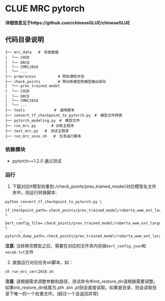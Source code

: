# CLUE MRC pytorch

**详细信息见于https://github.com/chineseGLUE/chineseGLUE**

## 代码目录说明

```text
├── mrc_data   #　存放数据
|  └── CHID　　　
|  └── DRCD　
|  └── CMRC2018
|  └── ...
├── preprocess          # 预处理和评测
├── check_points        # 预训练模型和模型输出保存
|  └── prev_trained_model
|  └── CHID　　　
|  └── DRCD　
|  └── CMRC2018
|  └── ...
├── tools　　　　　　　　#　通用脚本
├── convert_tf_checkpoint_to_pytorch.py　#　模型文件转换
├── pytorch_modeling.py　#　模型文件
├── run_mrc.py       # 训练主程序
├── test_mrc.py   #　测试主程序
├── run_mrc_xxxx.sh   #　任务运行脚本

```
### 依赖模块

- pytorch==1.2.0 通过测试

### 运行

1. 下载对应tf模型权重到./check_points/prev_trained_model/对应模型名文件夹中，则运行转换脚本:
```
python convert_tf_checkpoint_to_pytorch.py \
      --tf_checkpoint_path=.check_points/prev_trained_model/roberta_wwm_ext_large/bert_model.ckpt \
      --bert_config_file=.check_points/prev_trained_model/roberta_wwm_ext_large/bert_config.json \
      --pytorch_dump_path=.check_points/prev_trained_model/roberta_wwm_ext_large/pytorch_model.pth
```
**注意**: 当转换完模型之后，需要在对应的文件夹内存放`bert_config.json`和`vocab.txt`文件

2. 直接运行对应任务sh脚本，如：

```shell
sh run_mrc_cmrc2018.sh
```
**注意**: 请根据需求调整参数和路径，测试命令中init_restore_dir请根据需要调整。如果init_restore_dir结尾为.pth .bin .pt则会直接读取，如果是目录，则会读取目录下唯一的一个权重文件。(超过一个会返回异常)





